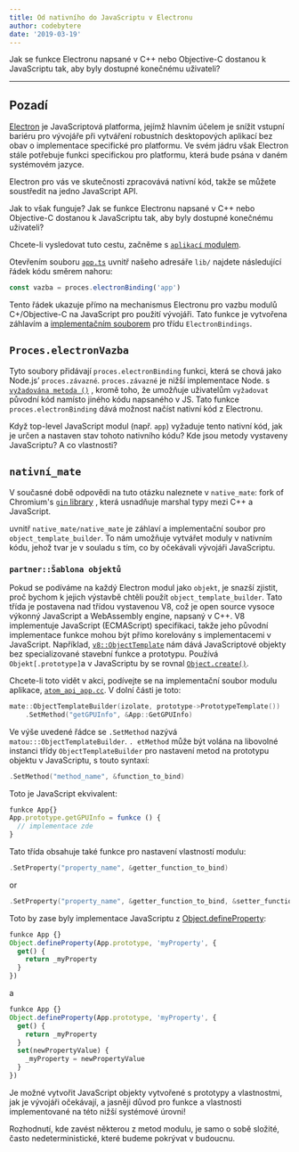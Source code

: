 ```yaml
---
title: Od nativního do JavaScriptu v Electronu
author: codebytere
date: '2019-03-19'
---
```


Jak se funkce Electronu napsané v C++ nebo Objective-C dostanou k JavaScriptu tak, aby byly dostupné konečnému uživateli?

---

## Pozadí

[Electron](https://electronjs.org) je JavaScriptová platforma, jejímž hlavním účelem je snížit vstupní bariéru pro vývojáře při vytváření robustních desktopových aplikací bez obav o implementace specifické pro platformu. Ve svém jádru však Electron stále potřebuje funkci specifickou pro platformu, která bude psána v daném systémovém jazyce.

Electron pro vás ve skutečnosti zpracovává nativní kód, takže se můžete soustředit na jedno JavaScript API.

Jak to však funguje? Jak se funkce Electronu napsané v C++ nebo Objective-C dostanou k JavaScriptu tak, aby byly dostupné konečnému uživateli?

Chcete-li vysledovat tuto cestu, začněme s [`aplikací` modulem](https://electronjs.org/docs/api/app).

Otevřením souboru [`app.ts`](https://github.com/electron/electron/blob/0431997c8d64c9ed437b293e8fa15a96fc73a2a7/lib/browser/api/app.ts) uvnitř našeho adresáře `lib/` najdete následující řádek kódu směrem nahoru:

```js
const vazba = proces.electronBinding('app')
```

Tento řádek ukazuje přímo na mechanismus Electronu pro vazbu modulů C+/Objective-C na JavaScript pro použití vývojáři. Tato funkce je vytvořena záhlavím a [implementačním souborem](https://github.com/electron/electron/blob/0431997c8d64c9ed437b293e8fa15a96fc73a2a7/atom/common/api/electron_bindings.cc) pro třídu `ElectronBindings`.

## `Proces.electronVazba`

Tyto soubory přidávají `proces.electronBinding` funkci, která se chová jako Node.js’ `proces.závazné`. `proces.závazné` je nižší implementace Node. s [`vyžadována metoda ()`](https://nodejs.org/api/modules.html#modules_require_id) , kromě toho, že umožňuje uživatelům `vyžadovat` původní kód namísto jiného kódu napsaného v JS. Tato funkce `proces.electronBinding` dává možnost načíst nativní kód z Electronu.

Když top-level JavaScript modul (např. `app`) vyžaduje tento nativní kód, jak je určen a nastaven stav tohoto nativního kódu? Kde jsou metody vystaveny JavaScriptu? A co vlastnosti?

## `nativní_mate`

V současné době odpovědi na tuto otázku naleznete v `native_mate`: fork of Chromium's [`gin` library](https://chromium.googlesource.com/chromium/src.git/+/lkgr/gin/) , která usnadňuje marshal typy mezi C++ a JavaScript.

uvnitř `native_mate/native_mate` je záhlaví a implementační soubor pro `object_template_builder`. To nám umožňuje vytvářet moduly v nativním kódu, jehož tvar je v souladu s tím, co by očekávali vývojáři JavaScriptu.

### `partner::Šablona objektů`

Pokud se podíváme na každý Electron modul jako `objekt`, je snazší zjistit, proč bychom k jejich výstavbě chtěli použít `object_template_builder`. Tato třída je postavena nad třídou vystavenou V8, což je open source vysoce výkonný JavaScript a WebAssembly engine, napsaný v C++. V8 implementuje JavaScript (ECMAScript) specifikaci, takže jeho původní implementace funkce mohou být přímo korelovány s implementacemi v JavaScript. Například, [`v8::ObjectTemplate`](https://v8docs.nodesource.com/node-0.8/db/d5f/classv8_1_1_object_template.html) nám dává JavaScriptové objekty bez specializované stavební funkce a prototypu. Používá `Objekt[.prototype]`a v JavaScriptu by se rovnal [`Object.create()`](https://developer.mozilla.org/en-US/docs/Web/JavaScript/Reference/Global_Objects/Object/create).

Chcete-li toto vidět v akci, podívejte se na implementační soubor modulu aplikace, [`atom_api_app.cc`](https://github.com/electron/electron/blob/0431997c8d64c9ed437b293e8fa15a96fc73a2a7/atom/browser/api/atom_api_app.cc). V dolní části je toto:

```cpp
mate::ObjectTemplateBuilder(izolate, prototype->PrototypeTemplate())
    .SetMethod("getGPUInfo", &App::GetGPUInfo)
```

Ve výše uvedené řádce se `.SetMethod` nazývá `matou:::ObjectTemplateBuilder`. `. etMethod` může být volána na libovolné instanci třídy `ObjectTemplateBuilder` pro nastavení metod na prototypu objektu [](https://developer.mozilla.org/en-US/docs/Web/JavaScript/Reference/Global_Objects/Object/prototype) v JavaScriptu, s touto syntaxí:

```cpp
.SetMethod("method_name", &function_to_bind)
```

Toto je JavaScript ekvivalent:

```js
funkce App{}
App.prototype.getGPUInfo = funkce () {
  // implementace zde
}
```

Tato třída obsahuje také funkce pro nastavení vlastností modulu:

```cpp
.SetProperty("property_name", &getter_function_to_bind)
```

or

```cpp
.SetProperty("property_name", &getter_function_to_bind, &setter_function_to_bind)
```

Toto by zase byly implementace JavaScriptu z [Object.defineProperty](https://developer.mozilla.org/en/docs/Web/JavaScript/Reference/Global_Objects/Object/defineProperty):

```js
funkce App {}
Object.defineProperty(App.prototype, 'myProperty', {
  get() {
    return _myProperty
  }
})
```

a

```js
funkce App {}
Object.defineProperty(App.prototype, 'myProperty', {
  get() {
    return _myProperty
  }
  set(newPropertyValue) {
    _myProperty = newPropertyValue
  }
})
```

Je možné vytvořit JavaScript objekty vytvořené s prototypy a vlastnostmi, jak je vývojáři očekávají, a jasněji důvod pro funkce a vlastnosti implementované na této nižší systémové úrovni!

Rozhodnutí, kde zavést některou z metod modulu, je samo o sobě složité, často nedeterministické, které budeme pokrývat v budoucnu.
